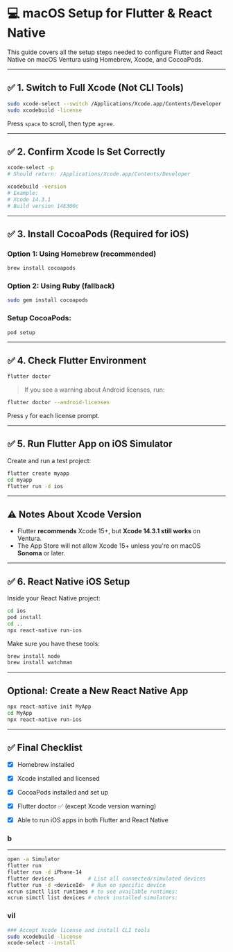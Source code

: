 # 💻 macOS Setup for Flutter & React Native 

This guide covers all the setup steps needed to configure Flutter and React Native on macOS Ventura using Homebrew, Xcode, and CocoaPods.

---

## ✅ 1. Switch to Full Xcode (Not CLI Tools)

```bash
sudo xcode-select --switch /Applications/Xcode.app/Contents/Developer
sudo xcodebuild -license
```

Press `space` to scroll, then type `agree`.

---

## ✅ 2. Confirm Xcode Is Set Correctly

```bash
xcode-select -p
# Should return: /Applications/Xcode.app/Contents/Developer

xcodebuild -version
# Example:
# Xcode 14.3.1
# Build version 14E300c
```

---

## ✅ 3. Install CocoaPods (Required for iOS)

### Option 1: Using Homebrew (recommended)

```bash
brew install cocoapods
```

### Option 2: Using Ruby (fallback)

```bash
sudo gem install cocoapods
```

### Setup CocoaPods:

```bash
pod setup
```

---

## ✅ 4. Check Flutter Environment

```bash
flutter doctor
```

> If you see a warning about Android licenses, run:

```bash
flutter doctor --android-licenses
```

Press `y` for each license prompt.

---

## ✅ 5. Run Flutter App on iOS Simulator

Create and run a test project:

```bash
flutter create myapp
cd myapp
flutter run -d ios
```

---

## ⚠️ Notes About Xcode Version

* Flutter **recommends** Xcode 15+, but **Xcode 14.3.1 still works** on Ventura.
* The App Store will not allow Xcode 15+ unless you're on macOS **Sonoma** or later.

---

## ✅ 6. React Native iOS Setup

Inside your React Native project:

```bash
cd ios
pod install
cd ..
npx react-native run-ios
```

Make sure you have these tools:

```bash
brew install node
brew install watchman
```

---

## Optional: Create a New React Native App

```bash
npx react-native init MyApp
cd MyApp
npx react-native run-ios
```

---

## ✅ Final Checklist

* [x] Homebrew installed
* [x] Xcode installed and licensed
* [x] CocoaPods installed and set up
* [x] Flutter doctor ✅ (except Xcode version warning)
* [x] Able to run iOS apps in both Flutter and React Native


### b
---
```bash
open -a Simulator
flutter run
flutter run -d iPhone-14
flutter devices           # List all connected/simulated devices
flutter run -d <deviceId>  # Run on specific device
xcrun simctl list runtimes # to see available runtimes:
xcrun simctl list devices # check installed simulators:

```


### vil
```bash
### Accept Xcode license and install CLI tools
sudo xcodebuild -license
xcode-select --install


```
